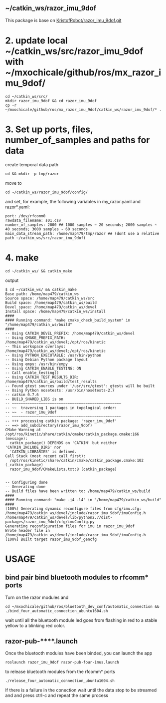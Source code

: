 ~/catkin_ws/razor_imu_9dof
---
This package is base on [KristofRobot/razor_imu_9dof.git](https://github.com/KristofRobot/razor_imu_9dof.git)



# 2. update local ~/catkin_ws/src/razor_imu_9dof with ~/mxochicale/github/ros/mx_razor_imu_9dof/

```
cd ~/catkin_ws/src/
mkdir razor_imu_9dof && cd razor_imu_9dof
cp -r ~/mxochicale/github/ros/mx_razor_imu_9dof/catkin_ws/razor_imu_9dof/* .
```


# 3. Set up ports, files, number_of_samples and paths for data

create temporal data path
```
cd && mkdir -p tmp/razor
```

move to
```
cd ~/catkin_ws/razor_imu_9dof/config/
```
and set, for example, the following variables in my_razor.yaml and razor*.yaml:

```
port: /dev/rfcomm0  
rawdata_filename: s01.csv  
number_of_samples: 2000 ## 1000 samples ~ 20 seconds; 2000 samples ~ 40 seconds; 3000 samples ~ 60 seconds  
main_data_stream_path: /home/map479/tmp/razor ## (dont use a relative path ~/catkin_ws/src/razor_imu_9dof)  
```


# 4. make

```
cd ~/catkin_ws/ && catkin_make
```

output
```
$ cd ~/catkin_ws/ && catkin_make
Base path: /home/map479/catkin_ws
Source space: /home/map479/catkin_ws/src
Build space: /home/map479/catkin_ws/build
Devel space: /home/map479/catkin_ws/devel
Install space: /home/map479/catkin_ws/install
####
#### Running command: "make cmake_check_build_system" in "/home/map479/catkin_ws/build"
####
-- Using CATKIN_DEVEL_PREFIX: /home/map479/catkin_ws/devel
-- Using CMAKE_PREFIX_PATH: /home/map479/catkin_ws/devel;/opt/ros/kinetic
-- This workspace overlays: /home/map479/catkin_ws/devel;/opt/ros/kinetic
-- Using PYTHON_EXECUTABLE: /usr/bin/python
-- Using Debian Python package layout
-- Using empy: /usr/bin/empy
-- Using CATKIN_ENABLE_TESTING: ON
-- Call enable_testing()
-- Using CATKIN_TEST_RESULTS_DIR: /home/map479/catkin_ws/build/test_results
-- Found gtest sources under '/usr/src/gtest': gtests will be built
-- Using Python nosetests: /usr/bin/nosetests-2.7
-- catkin 0.7.6
-- BUILD_SHARED_LIBS is on
-- ~~~~~~~~~~~~~~~~~~~~~~~~~~~~~~~~~~~~~~~~~~~~~~~~~
-- ~~  traversing 1 packages in topological order:
-- ~~  - razor_imu_9dof
-- ~~~~~~~~~~~~~~~~~~~~~~~~~~~~~~~~~~~~~~~~~~~~~~~~~
-- +++ processing catkin package: 'razor_imu_9dof'
-- ==> add_subdirectory(razor_imu_9dof)
CMake Warning at /opt/ros/kinetic/share/catkin/cmake/catkin_package.cmake:166 (message):
  catkin_package() DEPENDS on 'CATKIN' but neither 'CATKIN_INCLUDE_DIRS' nor
  'CATKIN_LIBRARIES' is defined.
Call Stack (most recent call first):
  /opt/ros/kinetic/share/catkin/cmake/catkin_package.cmake:102 (_catkin_package)
  razor_imu_9dof/CMakeLists.txt:8 (catkin_package)


-- Configuring done
-- Generating done
-- Build files have been written to: /home/map479/catkin_ws/build
####
#### Running command: "make -j4 -l4" in "/home/map479/catkin_ws/build"
####
[100%] Generating dynamic reconfigure files from cfg/imu.cfg: /home/map479/catkin_ws/devel/include/razor_imu_9dof/imuConfig.h /home/map479/catkin_ws/devel/lib/python2.7/dist-packages/razor_imu_9dof/cfg/imuConfig.py
Generating reconfiguration files for imu in razor_imu_9dof
Wrote header file in /home/map479/catkin_ws/devel/include/razor_imu_9dof/imuConfig.h
[100%] Built target razor_imu_9dof_gencfg
```



# USAGE

## bind pair bind bluetooth modules to rfcomm* ports

Turn on the razor modules and
```
cd ~/mxochicale/github/ros/bluetooth_dev_conf/automatic_connection && ./bind_four_automatic_connection_ubuntu1604.sh
```
wait until all the bluetooth module led goes from flashing in red to a stable yellow
to a blinking red color.


## razor-pub-****.launch

Once the bluetooth modules have been binded, you can launch the app

```
roslaunch razor_imu_9dof razor-pub-four-imus.launch
```


to release bluetooth modules from  the rfcomm* ports
```
./release_four_automatic_connection_ubuntu1604.sh
```


If there is a failure in the conection wait until the data stop to be streamed and
and press ctrl-c and repeat the same process
